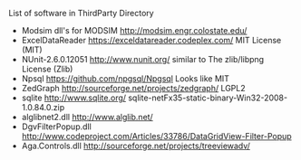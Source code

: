 List of software in ThirdParty Directory

* Modsim  dll's for MODSIM  http://modsim.engr.colostate.edu/
* ExcelDataReader https://exceldatareader.codeplex.com/ MIT License (MIT)
* NUnit-2.6.0.12051   http://www.nunit.org/ similar to The zlib/libpng License (Zlib)
* Npsql https://github.com/npgsql/Npgsql  Looks like MIT
* ZedGraph  http://sourceforge.net/projects/zedgraph/ LGPL2
* sqlite http://www.sqlite.org/ sqlite-netFx35-static-binary-Win32-2008-1.0.84.0.zip
* alglibnet2.dll  http://www.alglib.net/
* DgvFilterPopup.dll http://www.codeproject.com/Articles/33786/DataGridView-Filter-Popup
* Aga.Controls.dll http://sourceforge.net/projects/treeviewadv/
